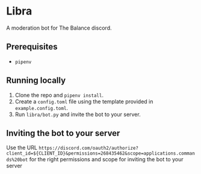 # Libra

A moderation bot for The Balance discord.

## Prerequisites

* `pipenv`

## Running locally

1. Clone the repo and `pipenv install`. 
2. Create a `config.toml` file using the template provided in `example.config.toml`.
3. Run `libra/bot.py` and invite the bot to your server.

## Inviting the bot to your server

Use the URL `https://discord.com/oauth2/authorize?client_id=${CLIENT_ID}&permissions=268435462&scope=applications.commands%20bot` for the right permissions and scope for inviting the bot to your server